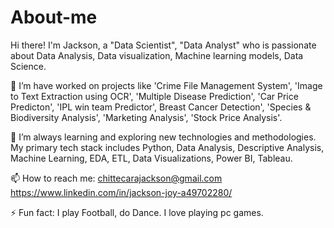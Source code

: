 # About-me

Hi there! I'm Jackson, a "Data Scientist", "Data Analyst" who is passionate about Data Analysis, Data visualization, Machine learning models, Data Science.

🔭 I’m have worked on projects like 'Crime File Management System', 'Image to Text Extraction using OCR', 'Multiple Disease Prediction', 'Car Price Predicton', 'IPL win team Predictor', Breast Cancer Detection', 'Species & Biodiversity Analysis', 'Marketing Analysis', 'Stock Price Analysis'.

🌱 I’m always learning and exploring new technologies and methodologies. My primary tech stack includes Python, Data Analysis, Descriptive Analysis, Machine Learning, EDA, ETL, Data Visualizations, Power BI, Tableau.

📫 How to reach me: chittecarajackson@gmail.com   https://www.linkedin.com/in/jackson-joy-a49702280/

⚡ Fun fact: I play Football, do Dance. I love playing pc games.


